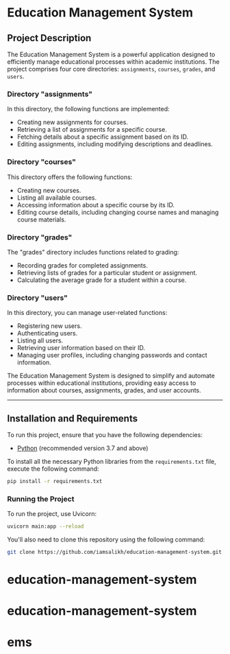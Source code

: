 # Education Management System

## Project Description

The Education Management System is a powerful application designed to efficiently manage educational processes within academic institutions. The project comprises four core directories: `assignments`, `courses`, `grades`, and `users`.

### Directory "assignments"

In this directory, the following functions are implemented:

- Creating new assignments for courses.
- Retrieving a list of assignments for a specific course.
- Fetching details about a specific assignment based on its ID.
- Editing assignments, including modifying descriptions and deadlines.

### Directory "courses"

This directory offers the following functions:

- Creating new courses.
- Listing all available courses.
- Accessing information about a specific course by its ID.
- Editing course details, including changing course names and managing course materials.

### Directory "grades"

The "grades" directory includes functions related to grading:

- Recording grades for completed assignments.
- Retrieving lists of grades for a particular student or assignment.
- Calculating the average grade for a student within a course.

### Directory "users"

In this directory, you can manage user-related functions:

- Registering new users.
- Authenticating users.
- Listing all users.
- Retrieving user information based on their ID.
- Managing user profiles, including changing passwords and contact information.

The Education Management System is designed to simplify and automate processes within educational institutions, providing easy access to information about courses, assignments, grades, and user accounts.
___
## Installation and Requirements

To run this project, ensure that you have the following dependencies:

- [Python](https://www.python.org/downloads/) (recommended version 3.7 and above)

To install all the necessary Python libraries from the `requirements.txt` file, execute the following command:

```bash
pip install -r requirements.txt
```
### Running the Project
To run the project, use Uvicorn:
```bash
uvicorn main:app --reload
```
You'll also need to clone this repository using the following command:
```bash
git clone https://github.com/iamsalikh/education-management-system.git
```

# education-management-system
# education-management-system
# ems
